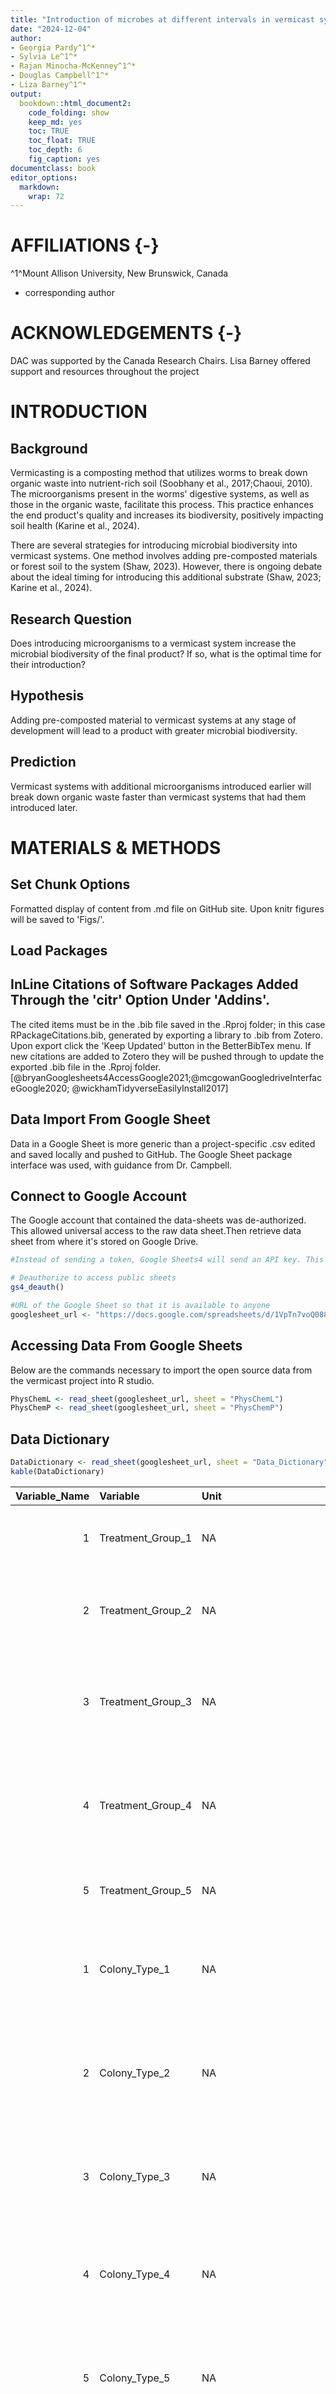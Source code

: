 ```yaml
---
title: "Introduction of microbes at different intervals in vermicast systems"
date: "2024-12-04"
author:
- Georgia Pardy^1^*
- Sylvia Le^1^*
- Rajan Minocha-McKenney^1^*
- Douglas Campbell^1^*
- Liza Barney^1^*
output:
  bookdown::html_document2:
    code_folding: show
    keep_md: yes
    toc: TRUE
    toc_float: TRUE
    toc_depth: 6
    fig_caption: yes
documentclass: book
editor_options: 
  markdown: 
    wrap: 72
---
```

<style type="text/css">
p.caption {
  font-size: 18px;
}
</style>

# **AFFILIATIONS** {-}
^1^Mount Allison University, New Brunswick, Canada  
* corresponding author


# **ACKNOWLEDGEMENTS** {-}
DAC was supported by the Canada Research Chairs.
Lisa Barney offered support and resources throughout the project



# **INTRODUCTION**

## Background   
Vermicasting is a composting method that utilizes worms to break down organic waste into nutrient-rich soil (Soobhany et al., 2017;Chaoui, 2010). The microorganisms present in the worms' digestive systems, as well as those in the organic waste, facilitate this process. This practice enhances the end product's quality and increases its biodiversity, positively impacting soil health (Karine et al., 2024). 

There are several strategies for introducing microbial biodiversity into vermicast systems. One method involves adding pre-composted materials or forest soil to the system (Shaw, 2023). However, there is ongoing debate about the ideal timing for introducing this additional substrate (Shaw, 2023; Karine et al., 2024). 

## Research Question   
Does introducing microorganisms to a vermicast system increase the microbial biodiversity of the final product? If so, what is the optimal time for their introduction? 

## Hypothesis   
Adding pre-composted material to vermicast systems at any stage of development will lead to a product with greater microbial biodiversity. 

## Prediction   
Vermicast systems with additional microorganisms introduced earlier will break down organic waste faster than vermicast systems that had them introduced later.



# **MATERIALS & METHODS** 

## Set Chunk Options
Formatted display of content from .md file on GitHub site.
Upon knitr figures will be saved to 'Figs/'.


## Load Packages


## InLine Citations of Software Packages Added Through the 'citr' Option Under 'Addins'.  
The cited items must be in the .bib file saved in the .Rproj folder; in this case RPackageCitations.bib, generated by exporting a library to .bib from Zotero. Upon export click the 'Keep Updated' button in the BetterBibTex menu. If new citations are added to Zotero they will be pushed through to update the exported .bib file in the .Rproj folder.
[@bryanGooglesheets4AccessGoogle2021;@mcgowanGoogledriveInterfaceGoogle2020; @wickhamTidyverseEasilyInstall2017]

## Data Import From Google Sheet
Data in a Google Sheet is more generic than a project-specific .csv edited and saved locally and pushed to GitHub. The Google Sheet package interface was used, with guidance from Dr. Campbell.

## Connect to Google Account
The Google account that contained the data-sheets was de-authorized. This allowed universal access to the raw data sheet.Then retrieve data sheet from where it's stored on Google Drive.

```r
#Instead of sending a token, Google Sheets4 will send an API key. This can be used to access public resources for which no Google sign-in is required.

# Deauthorize to access public sheets
gs4_deauth()

#URL of the Google Sheet so that it is available to anyone
googlesheet_url <- "https://docs.google.com/spreadsheets/d/1VpTn7voQ0889RoEloQtZFyVJyPMIRbACklrrquOiC7c/edit?usp=sharing"
```

## Accessing Data From Google Sheets
Below are the commands necessary to import the open source data from the vermicast project into R studio.

```r
PhysChemL <- read_sheet(googlesheet_url, sheet = "PhysChemL")
PhysChemP <- read_sheet(googlesheet_url, sheet = "PhysChemP")
```
## Data Dictionary 

```r
DataDictionary <- read_sheet(googlesheet_url, sheet = "Data_Dictionary")
kable(DataDictionary)
```



| Variable_Name|Variable          |Unit                                                  |Notes                                                                                             |
|-------------:|:-----------------|:-----------------------------------------------------|:-------------------------------------------------------------------------------------------------|
|             1|Treatment_Group_1 |NA                                                    |Consisted of worms and apples added in week 1                                                     |
|             2|Treatment_Group_2 |NA                                                    |Consisted of worms, apples, and dirt addedin week 1.                                              |
|             3|Treatment_Group_3 |NA                                                    |Consisted of worms and apples added in week 1. Dirt was added in week 0.                          |
|             4|Treatment_Group_4 |NA                                                    |Consisted of worms and apples added in week 1. Dirt was added in week 2.                          |
|             5|Treatment_Group_5 |NA                                                    |Consisted of dirt and apples added in week 1.                                                     |
|             1|Colony_Type_1     |NA                                                    |Bright yellow, opaque, slightly elevated, rounded edges                                           |
|             2|Colony_Type_2     |NA                                                    |Long spindly protusions, semi opaque, flat but will overlap on each other, hairlike               |
|             3|Colony_Type_3     |NA                                                    |Brownish water, slightly elevated, smooth edges and texture                                       |
|             4|Colony_Type_4     |NA                                                    |Off white colour, smooth texture and edges, circullar, slightly elevated                          |
|             5|Colony_Type_5     |NA                                                    |Off white colour, smooth textutre, rough edged, slightly elevated                                 |
|             6|Colony_Type_6     |NA                                                    |Orange hue, smooth texture, smooth edges, slightly elevated                                       |
|             7|Colony_Type_7     |NA                                                    |Fuzzy apperance, white-ish, slightly elevated                                                     |
|             8|Colony_Type_8     |NA                                                    |Speckeld colonies, bubble like, translucent but specks were more opaque, rough, slightly elevated |
|             9|Colony_Type_9     |NA                                                    |Pink hue, smooth texture, smooth texture, smooth edges, elevated, opaque                          |
|            10|Colony_Type_10    |NA                                                    |White-yellowish, butter surface, slightly elevated, entire margin, circular, dull, opaque         |
|            11|Colony_Type_11    |NA                                                    |Yellow, glistering surface, slightly elevated, circular, translucent                              |
|            12|Colony_Type_12    |NA                                                    |White, opaque, thin layer cover the area of plate                                                 |
|            13|Colony_Type_13    |NA                                                    |White at the middle, on way out more translucent, circular, slightly elevated                     |
|            14|Colony_Type_14    |NA                                                    |Black fungus                                                                                      |
|            15|Colony_Type_15    |NA                                                    |White fungus                                                                                      |
|            16|Colony_Type_16    |NA                                                    |Yellow-darkish, circular, rlight eflected, half transluted, slightly elevated                     |
|            17|Colony_Type_17    |NA                                                    |Dark pink, smooth surface, circular, opaque                                                       |
|             1|Gram_Positive     |NA                                                    |Positive gram-stained colonies displayed a purple staining                                        |
|             0|Gram_Negative     |NA                                                    |Negative gram-stained colonies displayed a pink staining                                          |
|            NA|Size_um           |um                                                    |NA                                                                                                |
|             1|Motile            |NA                                                    |Microbes that were motile                                                                         |
|            NA|Plate_Code        |Treatment_InoculationWeek_ObserveWeek_ColonyTypeCount |NA                                                                                                |


## Vermicast Setup

<img src="../Data/RawData/Method_Set_Up.png" width="100%" height="800pt" />

## Treatment Groups
1. Worms and apples
2. Worms, apples and dirt
3. Worms, apples and dirt one week before
4. Worms, apples and dirt one week after
5. Dirt and apples

## Vermicast Pellet and Liquid Output Analyzation and Characterization 

<div class="figure">
<img src="../Data/RawData/Method_Overall_Set_Up.png" alt=" Schematic of vermicast culturing process for worm pellet liquid output. Colony analysis of colonies using microscopy and gram-staining. Created using BioRender.com." width="100%" height="300pt" />
<p class="caption">(\#fig:methods_overview) Schematic of vermicast culturing process for worm pellet liquid output. Colony analysis of colonies using microscopy and gram-staining. Created using BioRender.com.</p>
</div>

## Examples of Innoculated Petri Dishes From Vermicast Outputs

<div class="figure">
<img src="../Data/RawData/Plate_Colony_Examples.png" alt=" Examples of innoculated vermicast liquid outputs for treatment groups 1-5 from left to right, respectively. Vermicast output was cultured on triptic-soy agar plates." width="100%" height="200pt" />
<p class="caption">(\#fig:plate_examples) Examples of innoculated vermicast liquid outputs for treatment groups 1-5 from left to right, respectively. Vermicast output was cultured on triptic-soy agar plates.</p>
</div>



# **RESULTS**


# Biodivesity of Vermicast Liquid & Pellet Output

## Biodivesity of Vermicast Liquid Output


```r
PhysChemL |>
  ggplot() +
  geom_histogram(aes(Colony_Type), fill = "#7bbea5") +
  facet_grid(rows = vars(Treatment)) +
  theme_bw() +
  labs(
    title = "Colony Types From Vericast Liquid Across Treatment Groups 1-5"
  )
```

![](Figs/colony_explore_liquid-1.png)<!-- -->

Figure 4. Identification of colony types from vermicast liquid of treatment groups 1-5 from microscopy observations. Identifies treatment 5 as a potential outlier due to fungal contamination. 

According to Figure 4, treatment 5 was identified as an outlier due to the presence of a fungus that covered most of the colonies, rendering them inaccessible. To enhance the visualization of the similarities and differences in colony biodiversity across the treatments, treatment 5 was excluded from the analysis.

## Biodivesity of The Vermicast Liquid Output of Treatment Groups 1-4


```r
PhysChemL |>
  filter(Treatment != 5) |>
  ggplot() +
  geom_histogram(aes(Colony_Type), fill = "#7bbea5") +
  facet_grid(rows = vars(Treatment)) +
  theme_bw() +
  labs(
    title = "Colony Types From Vericast Liquid Across Treatment Groups 1-4"
  )
```

![](Figs/colony_explore_liquid_filter_treatment5-1.png)<!-- -->

Figure 5. Identification of colony types from vermicast liquid outputs of treatment groups 1-4 from microscopy observations. 

## Biodivesity of The Vermicast Pellet Output of Treatment Groups 1-4


```r
PhysChemP |>
  ggplot() +
  geom_histogram(aes(Colony_Type),fill = "#ef926e" ) +
  facet_grid(rows = vars(Treatment)) +
  theme_bw() +
  labs(
    title = "Colony Types From Vericast Pellet Across Treatment Groups 1-4"
  )
```

![](Figs/colony_explore_pellet-1.png)<!-- -->

Figure 6. Identification of colony types from vermicast pellet outputs of treatment groups 1-5 from microscopy observations. The results indicate minimal diversity between colony types among the treatments.

The main product of a vermicast system is the pellet formed through the decomposition carried out by microorganisms in the worm's digestive tract. Tests were performed to evaluate the bacterial colonies' biodiversity in the pellets across treatment groups 1-5. Figure 6 indicates minimal diversity between colony types among the treatments.

## Comparasion of Vermicast Liquid Output and Vermicast Pellet Output


```r
# Combine two data frames
PhysChem_combined <- bind_rows(
  PhysChemP %>% mutate(Source = "Pellet"),
  PhysChemL %>% mutate(Source = "Liquid")
)

# Plot the data
  ## scale_fill_brewer(palette = "______"): set color for the graph
  ## position = "dodge" : put the columns side-by-side
  ## binwidth = ____ : changing size of the columns
ggplot(PhysChem_combined) +
  geom_histogram(aes(x = Colony_Type, fill = Source), position = "dodge", binwidth = 1) +
  facet_grid(rows = vars(Treatment)) +
  theme_bw() +
  scale_fill_brewer(palette = "Set2") +
  labs(
    title = "Comparison of Colony Types Between Liquid and Pellet Vermicast Outputs",
    x = "Colony_Type",
    y = "Count",
    fill = "Legend"
  )
```

![](Figs/colony_liquid_pellet_comparasion-1.png)<!-- -->

Figure 7. Identification of colony types for liquid and pellet vermicast outputs of treatment groups 1-5 from microscopy observations.

Following the initial observation that bacterial colonies exhibited reduced biodiversity in the pellets compared to the liquid outputs, it was determined that a comparative analysis of the results across treatments would be beneficial. Figure 7 illustrates that microbial biodiversity is more pronounced in the colonies derived from the liquid of each treatment than in the pellet vermicast. This finding suggests that the microbial diversity present in vermicast systems is not sourced from the worms' gut.



# Charateristics of Colonies using Microscopy

## Analysis of Bacterial Colonies Using Microscopy

Microscopy was used to identify differences between bacterial colonies. This method allowed us to verify whether colonies that shared a similar appearance were indeed the same type of bacteria by analyzing their shapes and conducting gram-staining tests.


```r
PhysChemL |>
  ggplot() +
  geom_histogram(aes(Plate_Colony),fill = "#7bbea5") +
  facet_grid(rows = vars(Treatment)) +
  theme_bw() 
```

![](Figs/plate_colony_explore-1.png)<!-- -->

Figure 8. Number of colonies and bacteria types of each colonies for vermicast liquid output across treatment groups 1-5. Results were observed using microscopy.

## Analysis of Colony Shapes Using Microscopy

Examining the different sizes and shapes of the colonies provides insights into the different forms of bacteria present after each treatment. This analysis increases our understanding of the biodiversity of bacteria in each colony.


```r
PhysChemL |>
  ggplot() +
  geom_histogram(aes(Shape), stat="count", fill = "#7bbea5") +
  facet_grid(rows = vars(Treatment)) +
  theme_bw()+
  labs(
    title = "Bacteria Shapes of Vermicast Liquid From Treatment Groups 1-5"
  )
```

![](Figs/shape_explore-1.png)<!-- -->

Figure 9. Comparison of colony shapes among treatment groups 1-5 from vermicast liquid output. Results were observed using microscopy.

## Analysis of Bacteria Sizes Using Microscopy


```r
PhysChemL |>
  ggplot() +
  geom_histogram(aes(Size_um),fill = "#7bbea5") +
  facet_grid(rows = vars(Treatment)) +
  theme_bw() +
  labs(
    title = "Colony Size Across Treatments in Compost Liquid"
  )
```

![](Figs/size_explore-1.png)<!-- -->

Figure 10. Comparison of colony sizes among treatment groups 1-5 from vermicast liquid output. Results were observed using microscopy.

## Analysis of Releationship Between Bacteria Size and Shapes Between Treatment Groups


```r
PhysChemL |>
  ggplot() +
  geom_histogram(aes(Size_um), fill = "#7bbea5") +
  facet_grid(rows = vars(Treatment), cols = vars(Shape)) +
  theme_bw() +
  labs(
    title = "Comparison of Bacteria Size & Shape From Treatments 1-5 of Vermicast Liquid"
  )
```

![](Figs/size_shape_explore-1.png)<!-- -->

Figure 11. Comparison of different size (um) and shapes among treatment groups 1-5 from vermicast liquid output. Results were observed using microscopy.

Figure 11 displays the different sizes and shapes of bacteria found in each treatment group. It indicates that while some colonies share similar shapes, they differ in size. This suggests that although certain colonies may look alike, they actually consist of different types of bacteria.



# Gram Staining

## Analysis of Gram Stained Colonies Across Treatments


```r
PhysChemL |>
  ggplot() +
  geom_histogram(aes(Gram),fill = "#7bbea5") +
  facet_grid(rows = vars(Treatment)) +
  theme_bw() +
  labs(
    title = "Colony Gram Across Treatments of Compost Pallet "
  )
```

![](Figs/gram_explore-1.png)<!-- -->

Figure 12. Comparison of gram stain (0 = negative, 1 =positive) among treatment groups 1-5 from vermicast liquid output. Results were observed using microscopy.


## Analysis of Gram Stained Colonies and Bacteria Shape


```r
PhysChemL |>
  ggplot() +
  geom_histogram(aes(Gram),fill = "#7bbea5") +
  facet_grid(rows = vars(Treatment), cols = vars(Shape)) +
  theme_bw() +
  labs(
    title = "Colony Gram Across Treatments and Shapes in Compost Liquid"
  )
```

![](Figs/shape_gram_explore-1.png)<!-- -->

Figure 13. Comparison of gram stain and shapes among treatment groups 1-5 from vermicast liquid output. Results were observed using microscopy.


## Analysis of Gram Stained and Colony Type


```r
## scale_x_continuous(breaks = c(a,b)) : in which set x-axis to display specific numbers value
PhysChemL |>
  ggplot() +
  geom_histogram(aes(Gram),fill = "#7bbea5", binwidth = 0.2) +
  facet_grid(rows = vars(Treatment), cols = vars(Colony_Type)) +
  scale_x_continuous(breaks = c(0, 1)) +
  theme_bw()+
  labs(
    title = "Colony Gram Across Treatments and Colony Types of Compost Liquid"
  )
```

![](Figs/gram_colonytype_explore-1.png)<!-- -->

Figure 14. Identification of gram staining (0 = negative, 1 =positive) for the different colony types from vermicast liquid output for treatment groups 1-5. Results were observed using microscopy.

Figure 14 shows the gram positive or negative stains observed in the colonies of treatment groups 1-5. This allows us to determine if the colonies maintain consistent gram types across treatments. If not, they are likely to represent different colonies.

## Example of Gram Stains from Treatment Groups 1-5

<div class="figure">
<img src="../Data/RawData/Gram_Stain_Groups.png" alt=" Examples of gram stains from treatment groups 1-5 at 40x magnification using microscopy." width="100%" height="400pt" />
<p class="caption">(\#fig:gram_stain_examples) Examples of gram stains from treatment groups 1-5 at 40x magnification using microscopy.</p>
</div>

Figure 15 shows examples of gram stains from treatment groups 1-5. This includes two examples from treatment group 4, demonstrating contrasting results between colonies of the same treatment group. This indicates that there were gram positive and negative bacteria present in the different colony types and treatment groups.


# **CONCLUSIONS**

The hypothesis was supported, but the prediction was inaccurate, it did not matter when the supplementary microbes were introduced. Future directions include performing more biochemical characterization and how we could apply this to home vermicast systems


# **REFERENCES**

Bordessa, K. (2022) Attainable Sustainable: The Lost Art of Self-Reliant Living, National Geographic.

Chaoui, H. (2010) Vermicasting (or vermicomposting). Ontario.ca.

Karine, S., Elizaveta, G., Valeriia, K., Andrey, V., and Andrey, G. (2024) Comparative intestine 
microbiome dynamics of the earthworm Eisenia fetida cultivated in sewage sludge and peat. Bioresource Technology Reports 27: 101948.

Kelova, M.E., Ali, A.M., Eich-Greatorex, S., Dörsch, P., Kallenborn, R., and Jenssen, P.D. (2021) Small-scale on-site treatment of fecal matter: comparison of treatments for resource recovery and sanitization. Environ Sci Pollut Res 28: 63945–63964.

Nature’s Footprint Billions of Microorganisms in the Worm Bin. Nature’s Footprint.

Piccirillo, P. (2016) The Worm Farming Revolution, Outskirts Press.

Shaw, J. (2023) Vermicomposting at Home. Uncle Jim’s Worm Farm.

Soobhany, N., Mohee, R., and Garg, V.K. (2017) Inactivation of bacterial pathogenic load in compost against vermicompost of organic solid waste aiming to achieve sanitation goals: A review. Waste Management 64: 51–62.



